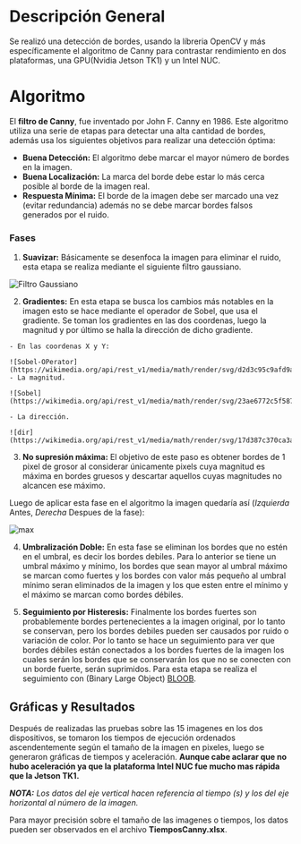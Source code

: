 # Descripción General
Se realizó una detección de bordes, usando la líbreria OpenCV y más específicamente el algoritmo de Canny para contrastar rendimiento en dos plataformas, una GPU(Nvidia Jetson TK1) y un Intel NUC.

# Algoritmo
El **filtro de Canny**, fue inventado por John F. Canny en 1986. Este algoritmo utiliza una serie de etapas para detectar una alta cantidad de bordes, además usa los siguientes objetivos para realizar una detección óptima:

  - **Buena Detección:** El algoritmo debe marcar el mayor número de bordes en la imagen.
  - **Buena Localización:** La marca del borde debe estar lo más cerca posible al borde de la imagen real.
  - **Respuesta Mínima:** El borde de la imagen debe ser marcado una vez (evitar redundancia) además no se debe marcar bordes falsos generados por el ruido.

### Fases
  1. **Suavizar:** Básicamente se desenfoca la imagen para eliminar el ruido, esta etapa se realiza mediante el siguiente filtro gaussiano.

  ![Filtro Gaussiano](https://upload.wikimedia.org/math/a/6/3/a63d6900a46d84bb24942ab0123f3791.png)  

  2. **Gradientes:** En esta etapa se busca los cambios más notables en la imagen esto se hace mediante el operador de Sobel, que usa el gradiente. Se toman los gradientes en las dos coordenas, luego la magnitud y por último se halla la dirección de dicho gradiente.

    - En las coordenas X y Y:

    ![Sobel-OPerator](https://wikimedia.org/api/rest_v1/media/math/render/svg/d2d3c95c9afd9aca9343a0bef60123ff94263f5f)
    - La magnitud.

    ![Sobel](https://wikimedia.org/api/rest_v1/media/math/render/svg/23ae6772c5f58751fc6014b71d6adafb30a31c79)

    - La dirección.

    ![dir](https://wikimedia.org/api/rest_v1/media/math/render/svg/17d387c370ca3a77740f6e6c889d286e586a640e)

  3. **No supresión máxima:** El objetivo de este paso es obtener bordes de 1 pixel de grosor al considerar únicamente pixels cuya magnitud es máxima en bordes gruesos y descartar aquellos cuyas magnitudes no alcancen ese máximo.

  Luego de aplicar esta fase en el algoritmo la imagen quedaría así (_Izquierda_ Antes, _Derecha_ Despues de la fase):

  ![max](https://sites.google.com/site/graficacion22012/_/rsrc/1354505101511/ubaldino/algoritmo-de-canny/image3948.png?height=200&width=400)

  4. **Umbralización Doble:** En esta fase se eliminan los bordes que no estén en el umbral, es decir los bordes debiles. Para lo anterior se tiene un umbral máximo y mínimo, los bordes que sean mayor al umbral máximo se marcan como fuertes y los bordes con valor más pequeño al umbral mínimo seran eliminados de la imagen y los que esten entre el mínimo y el máximo se marcan como bordes débiles.

  5. **Seguimiento por Histeresis:** Finalmente los bordes fuertes son probablemente bordes pertenecientes a la imagen original, por lo tanto se conservan, pero los bordes debiles pueden ser causados por ruido o variación de color. Por lo tanto se hace un seguimiento para ver que bordes débiles están conectados a los bordes fuertes de la imagen los cuales serán los bordes que se conservarán los que no se conecten con un borde fuerte, serán suprimidos. Para esta etapa se realiza el seguimiento con (Binary Large Object) [BLOOB](https://es.wikipedia.org/wiki/Binary_large_object).

## Gráficas y Resultados

  Después de realizadas las pruebas sobre las 15 imagenes en los dos dispositivos, se tomaron los tiempos de ejecución ordenados ascendentemente según el tamaño de la imagen en pixeles, luego se generaron gráficas de tiempos y aceleración. **Aunque cabe aclarar que no hubo aceleración ya que la plataforma Intel NUC fue mucho mas rápida que la Jetson TK1.**

  _**NOTA:**_ _Los datos del eje vertical hacen referencia al tiempo (s) y los del eje horizontal al número de la imagen._


  Para mayor precisión sobre el tamaño de las imagenes o tiempos, los datos pueden ser observados en el archivo **TiemposCanny.xlsx**.
